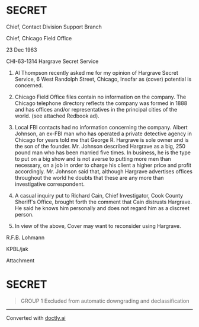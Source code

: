 # SECRET

Chief, Contact Division
Support Branch

Chief, Chicago Field Office

23 Dec 1963

CHI-63-1314
Hargrave Secret Service

1.  Al Thompson recently asked me for my opinion of Hargrave Secret Service, 6 West Randolph Street, Chicago, Insofar as (cover) potential is concerned.

2.  Chicago Field Office files contain no information on the company. The Chicago telephone directory reflects the company was formed in 1888 and has offices and/or representatives in the principal cities of the world. (see attached Redbook ad).

3.  Local FBI contacts had no information concerning the company. Albert Johnson, an ex-FBI man who has operated a private detective agency in Chicago for years told me that George R. Hargrave is sole owner and is the son of the founder. Mr. Johnson described Hargrave as a big, 250 pound man who has been married five times. In business, he is the type to put on a big show and is not averse to putting more men than necessary, on a job in order to charge his client a higher price and profit accordingly. Mr. Johnson said that, although Hargrave advertises offices throughout the world he doubts that these are any more than investigative correspondent.

4.  A casual inquiry put to Richard Cain, Chief Investigator, Cook County Sheriff's Office, brought forth the comment that Cain distrusts Hargrave. He said he knows him personally and does not regard him as a discreet person.

5.  In view of the above, Cover may want to reconsider using Hargrave.

R.F.B. Lohmann

KPBL/jak

Attachment

# SECRET

> GROUP 1
> Excluded from automatic downgrading and declassification


---
Converted with [doctly.ai](https://doctly.ai)